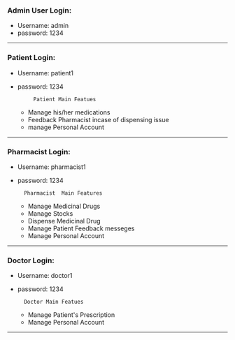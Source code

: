 
### Admin User Login: 
- Username: admin
- password: 1234  
  
         
------------------------------------------------------------------------------------
### Patient Login:
- Username: patient1
- password: 1234

           Patient Main Featues
     -  Manage his/her medications
     - Feedback Pharmacist incase of dispensing issue
     -  manage Personal Account
      
 
-----------------------------------------------------------------------------------
### Pharmacist Login:
- Username: pharmacist1
- password: 1234

        Pharmacist  Main Features
     - Manage Medicinal Drugs
     - Manage Stocks
     - Dispense Medicinal Drug
     - Manage Patient Feedback messeges
     - Manage Personal Account
     
        



------------------------------------------------------------------------------------
### Doctor Login:
- Username: doctor1
- password: 1234
        
        Doctor Main Featues
     - Manage Patient's Prescription
     - Manage Personal Account
   
-----------------------------------------------------------------------------------
